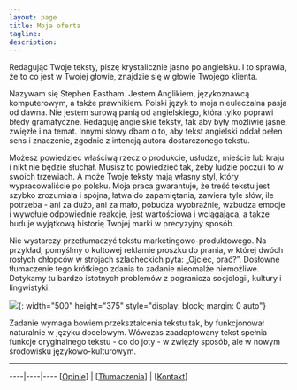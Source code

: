```yaml
---
layout: page
title: Moja oferta
tagline: 
description: 
---
```

Redagując Twoje teksty, piszę krystalicznie jasno po angielsku. I to sprawia, że to co jest w Twojej głowie, znajdzie się w głowie Twojego klienta.

Nazywam się Stephen Eastham. Jestem Anglikiem, językoznawcą komputerowym, a także prawnikiem. Polski język to moja nieuleczalna pasja od dawna. Nie jestem surową panią od angielskiego, która tylko poprawi błędy gramatyczne. Redaguję angielskie teksty, tak aby były możliwie jasne, zwięzłe i na temat. Innymi słowy dbam o to, aby tekst angielski oddał pełen sens i znaczenie, zgodnie z intencją autora dostarczonego tekstu.

Możesz powiedzieć właściwą rzecz o produkcie, usłudze, mieście lub kraju i nikt nie będzie słuchał. Musisz to powiedzieć tak, żeby ludzie poczuli to w swoich trzewiach. A może Twoje teksty mają własny styl, który wypracowaliście po polsku. Moja praca gwarantuje, że treść tekstu jest szybko zrozumiała i spójna, łatwa do zapamiętania, zawiera tyle słów, ile potrzeba - ani za dużo, ani za mało, pobudza wyobraźnię, wzbudza emocje i wywołuje odpowiednie reakcje, jest wartościowa i wciągająca, a także buduje wyjątkową historię Twojej marki w precyzyjny sposób. 

Nie wystarczy przetłumaczyć tekstu marketingowo-produktowego. Na przykład, pomyślmy o kultowej reklamie proszku do prania, w której dwóch rosłych chłopców w strojach szlacheckich pyta: „Ojciec, prać?”. Dosłowne tłumaczenie tego krótkiego zdania to zadanie nieomalże niemożliwe. Dotykamy tu bardzo istotnych problemów z pogranicza socjologii, kultury i lingwistyki:

![](../images/leon.png){: width="500" height="375" style="display: block; margin: 0 auto"}

Zadanie wymaga bowiem przekształcenia tekstu tak, by funkcjonował naturalnie w języku docelowym. Wówczas zaadaptowany tekst spełnia funkcje oryginalnego tekstu - co do joty - w zwięzły sposób, ale w nowym środowisku językowo-kulturowym.

---

----|----|----
[[Opinie](pages/opinie.html)] | [[Tłumaczenia](pages/probki.html)] | [[Kontakt](pages/kontakt.html)]
